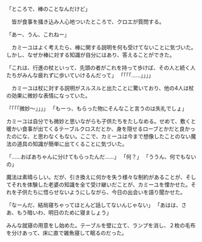 「ところで、棒のことなんだけど」

　皆が食事を掻き込み人心地ついたところで、クロエが質問する。

「あー、うん、これねー」

　カミーユはよく考えたら、棒に関する説明を何も受けてないことに気づいた。しかし、なぜか棒に対する知識が自分にはあり、答えることができた。

「これは、行進の杖といって、先頭の者がこれを持って歩けば、その人と続く人たちがみんな疲れずに歩いていけるんだって」
「「「「……」」」」

　カミーユは杖に対する説明がスルスルと出たことに驚いており、他の4人は杖の効果に微妙な表情になっていた。

「「「「微妙〜」」」」
「もーっ、もらった物にそんなこと言うのは失礼でしょ」

カミーユは自分でも微妙と思いながらも子供たちをたしなめる。せめて、敷くと暖かい食事が出てくるテーブルクロスだとか、身を隠せるローブとかだと良かったのにな、と思わなくもない。ここで、カミーユは今まで想像したことのない魔法の道具の知識が簡単に出てくることに気づいた。

「……おばあちゃんに分けてもらったんだ……」
「何？」
「ううん、何でもないの」

魔法は素晴らしい。だが、引き換えに何かを失う様々な制約があることが、そしてそれを体験した老婆の知識を全て受け継いだことが、カミーユを慄かせた。それを子供たちに悟らせないようにしながら、今日の出会いを語り聞かせた。

「なーんだ、結局寝ちゃってほとんど話してないんじゃない」
「あはは、さあ、もう暗いわ、明日のために寝ましょう」

みんな就寝の用意をし始めた。テーブルを壁に立て、ランプを消し、２枚の毛布を分けあって、床に直で雑魚寝して眠るのだった。
